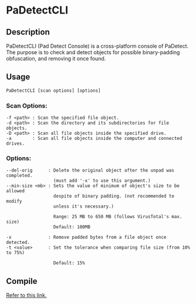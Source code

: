# PaDetectCLI

## Description
PaDetectCLI (Pad Detect Console) is a cross-platform console of PaDetect.
The purpose is to check and detect objects for possible binary-padding obfuscation,
and removing it once found.

## Usage

```cmd
PaDetectCLI [scan options] [options]
```
### Scan Options:
	-f <path> : Scan the specified file object.
	-d <path> : Scan the directory and its subdirectories for file objects.
	-D <path> : Scan all file objects inside the specified drive.
	-a        : Scan all file objects inside the computer and connected drives.

### Options:
	--del-orig      : Delete the original object after the unpad was completed.
	                  (must add '-x' to use this argument.)
	--min-size <mb> : Sets the value of minimum of object's size to be allowed
                      despite of binary padding. (not recommended to modify
                      unless it's necessary.) 
					  
                      Range: 25 MB to 650 MB (follows VirusTotal's max. size)
                      Default: 100MB

	-x              : Remove padded bytes from a file object once detected.
	-t <value>      : Set the tolerance when comparing file size (from 10% to 75%)

	                  Default: 15%
## Compile
[Refer to this link.](https://github.com/PheeLeep/PaDetect/blob/master/README.md#compile)